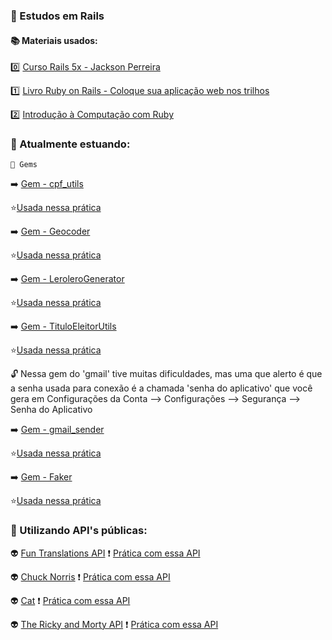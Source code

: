
### 💎 Estudos em Rails

#### 📚 Materiais usados:

0️⃣ [Curso Rails 5x - Jackson Perreira](https://www.udemy.com/course/rubyonrails-5x/learn/lecture/10913358#content)

1️⃣ [Livro Ruby on Rails - Coloque sua aplicação web nos trilhos](https://github.com/free-educa/books/blob/main/books/Ruby%20on%20Rails%20-%20coloque%20sua%20aplicacao%20web%20nos%20trilhos%20-%20Casa%20do%20Codigo.pdf)

2️⃣ [Introdução à Computação com Ruby](https://www.casadocodigo.com.br/products/livro-aprendendo-computacao-ruby)


### 📖 Atualmente estuando:

    🥇 Gems 

➡️ [Gem - cpf_utils](https://rubygems.org/gems/cpf_utils)

  ⭐[Usada nessa prática](https://github.com/srtapoe/estudos-rails/blob/main/cpf.rb)
  
 ➡️ [Gem - Geocoder](https://github.com/alexreisner/geocoder)
 
   ⭐[Usada nessa prática](https://github.com/srtapoe/estudos-rails/blob/main/geolocalizacao.rb)

➡️ [Gem - LeroleroGenerator](https://github.com/jacksonpires/lerolero_generator)
 
   ⭐[Usada nessa prática](https://github.com/srtapoe/estudos-rails/blob/main/aleartorio.rb)

➡️ [Gem - TituloEleitorUtils](https://github.com/jacksonpires/titulo_eleitor_utils)
 
   ⭐[Usada nessa prática](https://github.com/srtapoe/estudos-rails/blob/main/tituto_eleitor_fake.rb)

:unlock: Nessa gem do 'gmail' tive muitas dificuldades, mas uma que alerto é que a senha usada para conexão é a chamada 'senha do aplicativo' que você gera em Configurações da Conta --> Configurações --> Segurança --> Senha do Aplicativo

➡️ [Gem - gmail_sender](https://github.com/dcadenas/gmail_senders)
 
   ⭐[Usada nessa prática](https://github.com/srtapoe/estudos-rails/blob/main/estudando-gems/gmail.rb)

➡️ [Gem - Faker](https://github.com/faker-ruby/faker)
 
   ⭐[Usada nessa prática](https://github.com/srtapoe/estudos-rails/blob/main/estudando-gems/identidade_falsa.rb)


### 📖 Utilizando API's públicas:

:alien: [Fun Translations API](https://funtranslations.com/api/)
   :exclamation: [Prática com essa API](https://github.com/srtapoe/estudos-rails/blob/main/consumindo_apis/api_fun.rb)

:alien: [Chuck Norris](https://api.chucknorris.io/#!)
   :exclamation: [Prática com essa API](https://github.com/srtapoe/estudos-rails/blob/main/consumindo_apis/chuck_norris.rb)

:alien: [Cat](https://docs.thecatapi.com/?ref=devresourc.es)
   :exclamation: [Prática com essa API](https://github.com/srtapoe/estudos-rails/blob/main/consumindo_apis/cat.rb)

:alien: [The Ricky and Morty API](https://rickandmortyapi.com/?ref=devresourc.es)
   :exclamation: [Prática com essa API](https://github.com/srtapoe/estudos-rails/blob/main/consumindo_apis/rick_and_morty.rb)